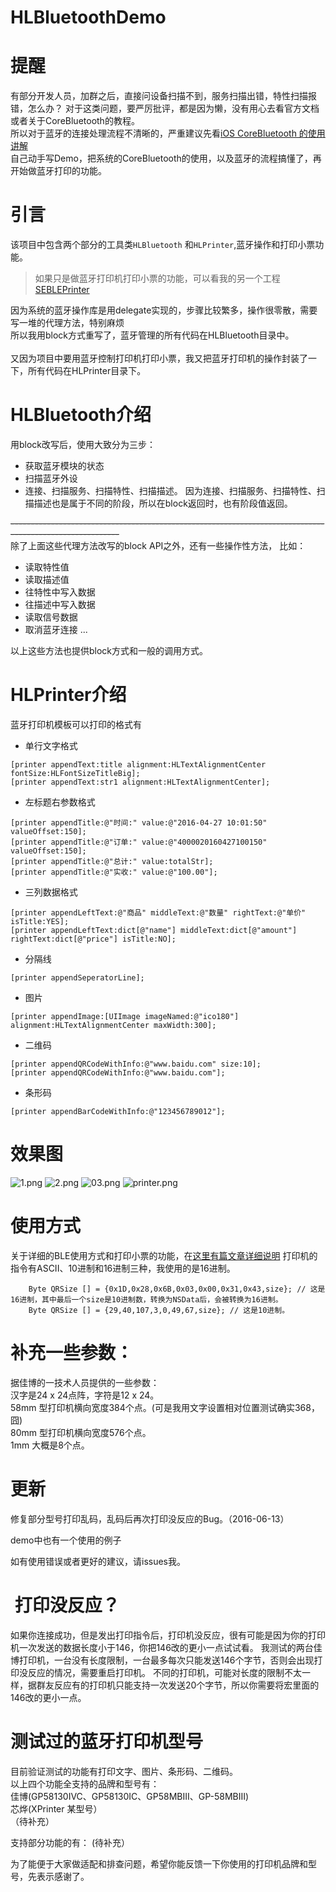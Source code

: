 # HLBluetoothDemo

# 提醒
有部分开发人员，加群之后，直接问设备扫描不到，服务扫描出错，特性扫描报错，怎么办？
对于这类问题，要严厉批评，都是因为懒，没有用心去看官方文档或者关于CoreBluetooth的教程。<br>
所以对于蓝牙的连接处理流程不清晰的，严重建议先看[iOS CoreBluetooth 的使用讲解](http://www.jianshu.com/p/1f479b6ab6df)<br>
自己动手写Demo，把系统的CoreBluetooth的使用，以及蓝牙的流程搞懂了，再开始做蓝牙打印的功能。

# 引言
该项目中包含两个部分的工具类`HLBluetooth` 和`HLPrinter`,蓝牙操作和打印小票功能。<br>

> 如果只是做蓝牙打印机打印小票的功能，可以看我的另一个工程[SEBLEPrinter](https://github.com/Halley-Wong/SEBLEPrinter)

因为系统的蓝牙操作库是用delegate实现的，步骤比较繁多，操作很零散，需要写一堆的代理方法，特别麻烦 <br>
所以我用block方式重写了，蓝牙管理的所有代码在HLBluetooth目录中。<br>
<br>
又因为项目中要用蓝牙控制打印机打印小票，我又把蓝牙打印机的操作封装了一下，所有代码在HLPrinter目录下。<br>

# HLBluetooth介绍
用block改写后，使用大致分为三步：
* 获取蓝牙模块的状态
* 扫描蓝牙外设
* 连接、扫描服务、扫描特性、扫描描述。
因为连接、扫描服务、扫描特性、扫描描述也是属于不同的阶段，所以在block返回时，也有阶段值返回。<br>

~~---------------------------------------------------------------------------------------------------------~~<br>
除了上面这些代理方法改写的block API之外，还有一些操作性方法，
比如：
* 读取特性值
* 读取描述值
* 往特性中写入数据
* 往描述中写入数据
* 读取信号数据
* 取消蓝牙连接
...

以上这些方法也提供block方式和一般的调用方式。<br>
# HLPrinter介绍
蓝牙打印机模板可以打印的格式有
* 单行文字格式
```
[printer appendText:title alignment:HLTextAlignmentCenter fontSize:HLFontSizeTitleBig];
[printer appendText:str1 alignment:HLTextAlignmentCenter];
 ```

* 左标题右参数格式
```
[printer appendTitle:@"时间:" value:@"2016-04-27 10:01:50" valueOffset:150];
[printer appendTitle:@"订单:" value:@"4000020160427100150" valueOffset:150];
[printer appendTitle:@"总计:" value:totalStr];
[printer appendTitle:@"实收:" value:@"100.00"];
```

* 三列数据格式
```
[printer appendLeftText:@"商品" middleText:@"数量" rightText:@"单价" isTitle:YES];
[printer appendLeftText:dict[@"name"] middleText:dict[@"amount"] rightText:dict[@"price"] isTitle:NO];
```

* 分隔线
```
[printer appendSeperatorLine];
```

* 图片
```
[printer appendImage:[UIImage imageNamed:@"ico180"] alignment:HLTextAlignmentCenter maxWidth:300];
```

* 二维码
```
[printer appendQRCodeWithInfo:@"www.baidu.com" size:10];
[printer appendQRCodeWithInfo:@"www.baidu.com"];
```

* 条形码
```
[printer appendBarCodeWithInfo:@"123456789012"];
```

# 效果图

![1.png](https://github.com/Halley-Wong/HLBluetoothDemo/blob/master/HLBluetoothDemo/images/1.png) ![2.png](https://github.com/Halley-Wong/HLBluetoothDemo/blob/master/HLBluetoothDemo/images/2.png)
![03.png](https://github.com/Halley-Wong/HLBluetoothDemo/blob/master/HLBluetoothDemo/images/03.png)
![printer.png](https://github.com/Halley-Wong/HLBluetoothDemo/blob/master/HLBluetoothDemo/images/printer.png)

# 使用方式
关于详细的BLE使用方式和打印小票的功能，在[这里有篇文章详细说明](http://www.jianshu.com/p/90cc08d11b5a)
打印机的指令有ASCII、10进制和16进制三种，我使用的是16进制。
```
    Byte QRSize [] = {0x1D,0x28,0x6B,0x03,0x00,0x31,0x43,size}; // 这是16进制，其中最后一个size是10进制数，转换为NSData后，会被转换为16进制。
    Byte QRSize [] = {29,40,107,3,0,49,67,size}; // 这是10进制。
```
# 补充一些参数：

>
据佳博的一技术人员提供的一些参数：<br>
汉字是24 x 24点阵，字符是12 x 24。<br>
58mm 型打印机横向宽度384个点。(可是我用文字设置相对位置测试确实368，囧)<br>
80mm 型打印机横向宽度576个点。<br>
1mm 大概是8个点。<br>

# 更新

修复部分型号打印乱码，乱码后再次打印没反应的Bug。（2016-06-13） 

demo中也有一个使用的例子<br>

如有使用错误或者更好的建议，请issues我。

#  打印没反应？
如果你连接成功，但是发出打印指令后，打印机没反应，很有可能是因为你的打印机一次发送的数据长度小于146，你把146改的更小一点试试看。
我测试的两台佳博打印机，一台没有长度限制，一台最多每次只能发送146个字节，否则会出现打印没反应的情况，需要重启打印机。
不同的打印机，可能对长度的限制不太一样，据群友反应有的打印机只能支持一次发送20个字节，所以你需要将宏里面的146改的更小一点。

# 测试过的蓝牙打印机型号

目前验证测试的功能有打印文字、图片、条形码、二维码。<br>
以上四个功能全支持的品牌和型号有：<br>
佳博(GP58130IVC、GP58130IC、GP58MBIII、GP-58MBIII)<br>
芯烨(XPrinter 某型号）<br>
（待补充）

支持部分功能的有：
(待补充）

为了能便于大家做适配和排查问题，希望你能反馈一下你使用的打印机品牌和型号，先表示感谢了。
